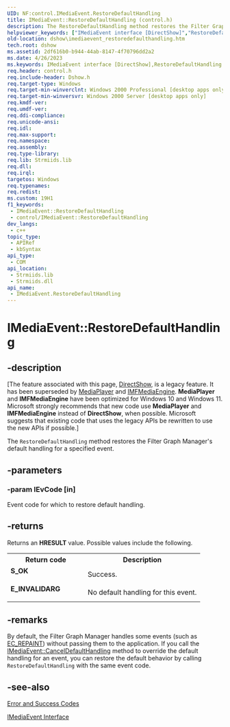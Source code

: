 ```yaml
---
UID: NF:control.IMediaEvent.RestoreDefaultHandling
title: IMediaEvent::RestoreDefaultHandling (control.h)
description: The RestoreDefaultHandling method restores the Filter Graph Manager's default handling for a specified event.
helpviewer_keywords: ["IMediaEvent interface [DirectShow]","RestoreDefaultHandling method","IMediaEvent.RestoreDefaultHandling","IMediaEvent::RestoreDefaultHandling","IMediaEventRestoreDefaultHandling","RestoreDefaultHandling","RestoreDefaultHandling method [DirectShow]","RestoreDefaultHandling method [DirectShow]","IMediaEvent interface","control/IMediaEvent::RestoreDefaultHandling","dshow.imediaevent_restoredefaulthandling"]
old-location: dshow\imediaevent_restoredefaulthandling.htm
tech.root: dshow
ms.assetid: 2df616b0-b944-44ab-8147-4f70796dd2a2
ms.date: 4/26/2023
ms.keywords: IMediaEvent interface [DirectShow],RestoreDefaultHandling method, IMediaEvent.RestoreDefaultHandling, IMediaEvent::RestoreDefaultHandling, IMediaEventRestoreDefaultHandling, RestoreDefaultHandling, RestoreDefaultHandling method [DirectShow], RestoreDefaultHandling method [DirectShow],IMediaEvent interface, control/IMediaEvent::RestoreDefaultHandling, dshow.imediaevent_restoredefaulthandling
req.header: control.h
req.include-header: Dshow.h
req.target-type: Windows
req.target-min-winverclnt: Windows 2000 Professional [desktop apps only]
req.target-min-winversvr: Windows 2000 Server [desktop apps only]
req.kmdf-ver: 
req.umdf-ver: 
req.ddi-compliance: 
req.unicode-ansi: 
req.idl: 
req.max-support: 
req.namespace: 
req.assembly: 
req.type-library: 
req.lib: Strmiids.lib
req.dll: 
req.irql: 
targetos: Windows
req.typenames: 
req.redist: 
ms.custom: 19H1
f1_keywords:
 - IMediaEvent::RestoreDefaultHandling
 - control/IMediaEvent::RestoreDefaultHandling
dev_langs:
 - c++
topic_type:
 - APIRef
 - kbSyntax
api_type:
 - COM
api_location:
 - Strmiids.lib
 - Strmiids.dll
api_name:
 - IMediaEvent.RestoreDefaultHandling
---
```


# IMediaEvent::RestoreDefaultHandling


## -description

\[The feature associated with this page, [DirectShow](/windows/win32/directshow/directshow), is a legacy feature. It has been superseded by [MediaPlayer](/uwp/api/Windows.Media.Playback.MediaPlayer) and [IMFMediaEngine](/windows/win32/api/mfmediaengine/nn-mfmediaengine-imfmediaengine). **MediaPlayer** and **IMFMediaEngine** have been optimized for Windows 10 and Windows 11. Microsoft strongly recommends that new code use **MediaPlayer** and **IMFMediaEngine** instead of **DirectShow**, when possible. Microsoft suggests that existing code that uses the legacy APIs be rewritten to use the new APIs if possible.\]

The <code>RestoreDefaultHandling</code> method restores the Filter Graph Manager's default handling for a specified event.

## -parameters

### -param lEvCode [in]

Event code for which to restore default handling.

## -returns

Returns an <b>HRESULT</b> value. Possible values include the following.

<table>
<tr>
<th>Return code</th>
<th>Description</th>
</tr>
<tr>
<td width="40%">
<dl>
<dt><b>S_OK</b></dt>
</dl>
</td>
<td width="60%">
Success.

</td>
</tr>
<tr>
<td width="40%">
<dl>
<dt><b>E_INVALIDARG</b></dt>
</dl>
</td>
<td width="60%">
No default handling for this event.

</td>
</tr>
</table>

## -remarks

By default, the Filter Graph Manager handles some events (such as <a href="/windows/desktop/DirectShow/ec-repaint">EC_REPAINT</a>) without passing them to the application. If you call the <a href="/windows/desktop/api/control/nf-control-imediaevent-canceldefaulthandling">IMediaEvent::CancelDefaultHandling</a> method to override the default handling for an event, you can restore the default behavior by calling <code>RestoreDefaultHandling</code> with the same event code.

## -see-also

<a href="/windows/desktop/DirectShow/error-and-success-codes">Error and Success Codes</a>



<a href="/windows/desktop/api/control/nn-control-imediaevent">IMediaEvent Interface</a>